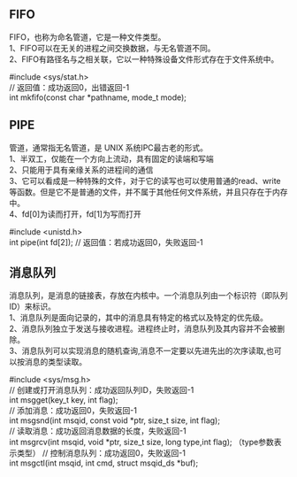 ## FIFO
FIFO，也称为命名管道，它是一种文件类型。  
1、FIFO可以在无关的进程之间交换数据，与无名管道不同。  
2、FIFO有路径名与之相关联，它以一种特殊设备文件形式存在于文件系统中。  

#include <sys/stat.h>  
// 返回值：成功返回0，出错返回-1  
int mkfifo(const char *pathname, mode_t mode);  

## PIPE
管道，通常指无名管道，是 UNIX 系统IPC最古老的形式。  
1、半双工，仅能在一个方向上流动，具有固定的读端和写端  
2、只能用于具有亲缘关系的进程间的通信  
3、它可以看成是一种特殊的文件，对于它的读写也可以使用普通的read、write 等函数。但是它不是普通的文件，并不属于其他任何文件系统，并且只存在于内存中。  
4、fd[0]为读而打开，fd[1]为写而打开  

#include <unistd.h>  
int pipe(int fd[2]);    // 返回值：若成功返回0，失败返回-1  

## 消息队列  
消息队列，是消息的链接表，存放在内核中。一个消息队列由一个标识符（即队列ID）来标识。   
1、消息队列是面向记录的，其中的消息具有特定的格式以及特定的优先级。  
2、消息队列独立于发送与接收进程。进程终止时，消息队列及其内容并不会被删除。  
3、消息队列可以实现消息的随机查询,消息不一定要以先进先出的次序读取,也可以按消息的类型读取。  

#include <sys/msg.h>  
// 创建或打开消息队列：成功返回队列ID，失败返回-1  
int msgget(key_t key, int flag);  
// 添加消息：成功返回0，失败返回-1  
int msgsnd(int msqid, const void *ptr, size_t size, int flag);  
// 读取消息：成功返回消息数据的长度，失败返回-1  
int msgrcv(int msqid, void *ptr, size_t size, long type,int flag); （type参数表示类型） 
// 控制消息队列：成功返回0，失败返回-1  
int msgctl(int msqid, int cmd, struct msqid_ds *buf);  